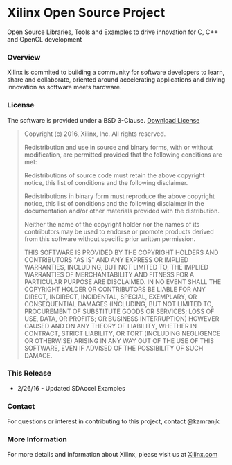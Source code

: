 # Xilinx Open Source Project 
Open Source Libraries, Tools and Examples to drive innovation for C, C++ and OpenCL development 

### Overview
Xilinx is commited to building a community for software developers to learn, share and collaborate, oriented around accelerating applications and driving innovation as software meets hardware.


### License

The software is provided under a BSD 3-Clause. [Download License](https://github.com/Xilinx/SDx/blob/master/LICENSE.md) 
>Copyright (c) 2016, Xilinx, Inc. All rights reserved.
>
>Redistribution and use in source and binary forms, with or without modification, are permitted provided that the following conditions are met:
>
>Redistributions of source code must retain the above copyright notice, this list of conditions and the following disclaimer.
>
>Redistributions in binary form must reproduce the above copyright notice, this list of conditions and the following disclaimer in the documentation and/or other materials provided with the distribution.
>
>Neither the name of the copyright holder nor the names of its contributors may be used to endorse or promote products derived from this software without specific prior written permission.
>
>THIS SOFTWARE IS PROVIDED BY THE COPYRIGHT HOLDERS AND CONTRIBUTORS "AS IS" AND ANY EXPRESS OR IMPLIED WARRANTIES, INCLUDING, BUT NOT LIMITED TO, THE IMPLIED WARRANTIES OF MERCHANTABILITY AND FITNESS FOR A PARTICULAR PURPOSE ARE DISCLAIMED. IN NO EVENT SHALL THE COPYRIGHT HOLDER OR CONTRIBUTORS BE LIABLE FOR ANY DIRECT, INDIRECT, INCIDENTAL, SPECIAL, EXEMPLARY, OR CONSEQUENTIAL DAMAGES (INCLUDING, BUT NOT LIMITED TO, PROCUREMENT OF SUBSTITUTE GOODS OR SERVICES; LOSS OF USE, DATA, OR PROFITS; OR BUSINESS INTERRUPTION) HOWEVER CAUSED AND ON ANY THEORY OF LIABILITY, WHETHER IN CONTRACT, STRICT LIABILITY, OR TORT (INCLUDING NEGLIGENCE OR OTHERWISE) ARISING IN ANY WAY OUT OF THE USE OF THIS SOFTWARE, EVEN IF ADVISED OF THE POSSIBILITY OF SUCH DAMAGE.
>

### This Release
- 2/26/16 - Updated SDAccel Examples 

### Contact 
For questions or interest in contributing to this project, contact @kamranjk

### More Information
For more details and information about Xilinx, please visit us at [Xilinx.com](http://www.xilinx.com/products/design-tools/software-zone.html)
